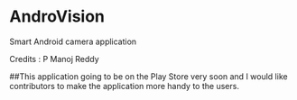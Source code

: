 # AndroVision
Smart Android camera application

Credits : P Manoj Reddy

##This application going to be on the Play Store very soon and I would like contributors to make the application more handy to the users.
